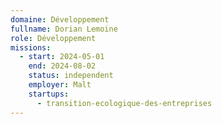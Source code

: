 ```yaml
---
domaine: Développement
fullname: Dorian Lemoine
role: Développement
missions:
  - start: 2024-05-01
    end: 2024-08-02
    status: independent
    employer: Malt
    startups:
      - transition-ecologique-des-entreprises
---
```

